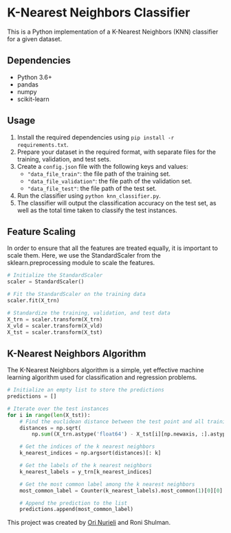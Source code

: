 # K-Nearest Neighbors Classifier

This is a Python implementation of a K-Nearest Neighbors (KNN) classifier for a given dataset. 

## Dependencies

* Python 3.6+
* pandas
* numpy
* scikit-learn

## Usage

1. Install the required dependencies using `pip install -r requirements.txt`.
2. Prepare your dataset in the required format, with separate files for the training, validation, and test sets.
3. Create a `config.json` file with the following keys and values:
   * `"data_file_train"`: the file path of the training set.
   * `"data_file_validation"`: the file path of the validation set.
   * `"data_file_test"`: the file path of the test set.
4. Run the classifier using `python knn_classifier.py`.
5. The classifier will output the classification accuracy on the test set, as well as the total time taken to classify the test instances.

## Feature Scaling
In order to ensure that all the features are treated equally, 
it is important to scale them.
Here, we use the StandardScaler from the sklearn.preprocessing module to scale the features.

```python
# Initialize the StandardScaler
scaler = StandardScaler()

# Fit the StandardScaler on the training data
scaler.fit(X_trn)

# Standardize the training, validation, and test data
X_trn = scaler.transform(X_trn)
X_vld = scaler.transform(X_vld)
X_tst = scaler.transform(X_tst)
```

## K-Nearest Neighbors Algorithm
The K-Nearest Neighbors algorithm is a simple, yet effective machine learning algorithm 
used for classification and regression problems. 

```python
# Initialize an empty list to store the predictions
predictions = []

# Iterate over the test instances
for i in range(len(X_tst)):
    # Find the euclidean distance between the test point and all training points
    distances = np.sqrt(
        np.sum((X_trn.astype('float64') - X_tst[i][np.newaxis, :].astype('float64'))**2, axis=1))

    # Get the indices of the k nearest neighbors
    k_nearest_indices = np.argsort(distances)[: k]

    # Get the labels of the k nearest neighbors
    k_nearest_labels = y_trn[k_nearest_indices]

    # Get the most common label among the k nearest neighbors
    most_common_label = Counter(k_nearest_labels).most_common(1)[0][0]

    # Append the prediction to the list
    predictions.append(most_common_label)
```


This project was created by [Ori Nurieli](https://github.com/orinurieli) and Roni Shulman.
